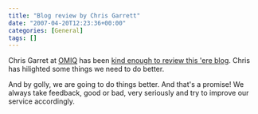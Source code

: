 ```yaml
---
title: "Blog review by Chris Garrett"
date: "2007-04-20T12:23:36+00:00"
categories: [General]
tags: []
---
```


Chris Garret at <a href="http://www.omiq.com/">OMIQ</a> has been <a href="http://www.chrisg.com/blog-critique-openxtra-blog/">kind enough to review this 'ere blog</a>. Chris has hilighted some things we need to do better.

And by golly, we are going to do things better. And that's a promise! We always take feedback, good or bad, very seriously and try to improve our service accordingly.
